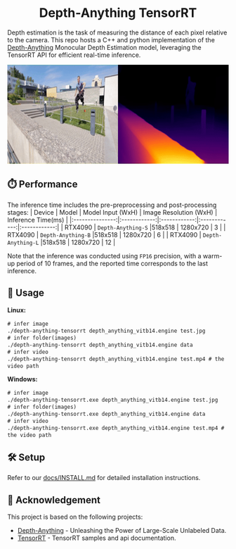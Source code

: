 
<h1 align="center"><span>Depth-Anything TensorRT</span></h1>

Depth estimation is the task of measuring the distance of each pixel relative to the camera. This repo hosts a C++ and python implementation of the [Depth-Anything](https://github.com/LiheYoung/Depth-Anything) Monocular Depth Estimation model, leveraging the TensorRT API for efficient real-time inference.
<p align="center" margin: 0 auto;>
  <img src="assets/parkour_merged.gif" height="225px" width="800px" />
</p>

## ⏱️ Performance

The inference time includes the pre-preprocessing and post-processing stages:
| Device          | Model | Model Input (WxH) |  Image Resolution (WxH)     | Inference Time(ms) |
|:---------------:|:------------:|:------------:|:------------:|:------------:|
| RTX4090        | `Depth-Anything-S`  |518x518  |  1280x720    | 3     |
| RTX4090        | `Depth-Anything-B`  |518x518  |  1280x720    | 6     |
| RTX4090        | `Depth-Anything-L`  |518x518  |  1280x720    | 12     |

Note that the inference was conducted using `FP16` precision, with a warm-up period of 10 frames, and the reported time corresponds to the last inference.

## 🚀 Usage

**Linux:**

``` shell
# infer image
./depth-anything-tensorrt depth_anything_vitb14.engine test.jpg
# infer folder(images)
./depth-anything-tensorrt depth_anything_vitb14.engine data
# infer video
./depth-anything-tensorrt depth_anything_vitb14.engine test.mp4 # the video path
```

**Windows:**

``` shell
# infer image
./depth-anything-tensorrt.exe depth_anything_vitb14.engine test.jpg
# infer folder(images)
./depth-anything-tensorrt.exe depth_anything_vitb14.engine data
# infer video
./depth-anything-tensorrt.exe depth_anything_vitb14.engine test.mp4 # the video path
```

## 🛠️ Setup

Refer to our [docs/INSTALL.md](https://github.com/spacewalk01/depth-anything-tensorrt/blob/main/docs/INSTALL.md) for detailed installation instructions.

## 👏 Acknowledgement

This project is based on the following projects:
- [Depth-Anything](https://github.com/LiheYoung/Depth-Anything) - Unleashing the Power of Large-Scale Unlabeled Data.
- [TensorRT](https://github.com/NVIDIA/TensorRT/tree/release/8.6/samples) - TensorRT samples and api documentation.
